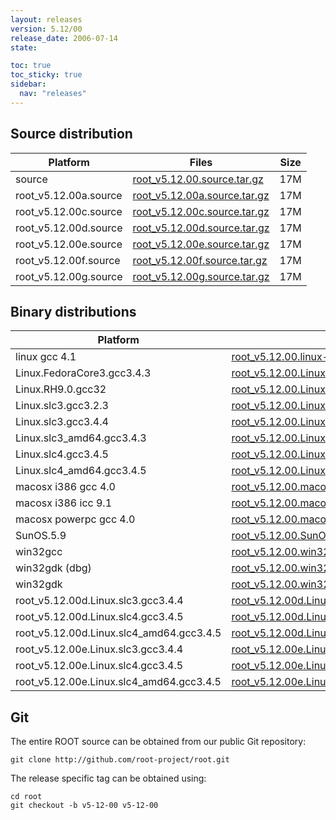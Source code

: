 ```yaml
---
layout: releases
version: 5.12/00
release_date: 2006-07-14
state:

toc: true
toc_sticky: true
sidebar:
  nav: "releases"
---
```



## Source distribution

| Platform       | Files | Size |
|-----------|-------|-----|
| source | [root_v5.12.00.source.tar.gz](https://root.cern/download/root_v5.12.00.source.tar.gz) |  17M |
| root_v5.12.00a.source | [root_v5.12.00a.source.tar.gz](https://root.cern/download/root_v5.12.00a.source.tar.gz) |  17M |
| root_v5.12.00c.source | [root_v5.12.00c.source.tar.gz](https://root.cern/download/root_v5.12.00c.source.tar.gz) |  17M |
| root_v5.12.00d.source | [root_v5.12.00d.source.tar.gz](https://root.cern/download/root_v5.12.00d.source.tar.gz) |  17M |
| root_v5.12.00e.source | [root_v5.12.00e.source.tar.gz](https://root.cern/download/root_v5.12.00e.source.tar.gz) |  17M |
| root_v5.12.00f.source | [root_v5.12.00f.source.tar.gz](https://root.cern/download/root_v5.12.00f.source.tar.gz) |  17M |
| root_v5.12.00g.source | [root_v5.12.00g.source.tar.gz](https://root.cern/download/root_v5.12.00g.source.tar.gz) |  17M |


## Binary distributions

| Platform       | Files | Size |
|-----------|-------|-----|
| linux gcc 4.1 | [root_v5.12.00.linux-gcc-4.1.tar.gz](https://root.cern/download/root_v5.12.00.linux-gcc-4.1.tar.gz) |  28M |
| Linux.FedoraCore3.gcc3.4.3 | [root_v5.12.00.Linux.FedoraCore3.gcc3.4.3.tar.gz](https://root.cern/download/root_v5.12.00.Linux.FedoraCore3.gcc3.4.3.tar.gz) |  34M |
| Linux.RH9.0.gcc32 | [root_v5.12.00.Linux.RH9.0.gcc32.tar.gz](https://root.cern/download/root_v5.12.00.Linux.RH9.0.gcc32.tar.gz) |  41M |
| Linux.slc3.gcc3.2.3 | [root_v5.12.00.Linux.slc3.gcc3.2.3.tar.gz](https://root.cern/download/root_v5.12.00.Linux.slc3.gcc3.2.3.tar.gz) |  37M |
| Linux.slc3.gcc3.4.4 | [root_v5.12.00.Linux.slc3.gcc3.4.4.tar.gz](https://root.cern/download/root_v5.12.00.Linux.slc3.gcc3.4.4.tar.gz) |  34M |
| Linux.slc3_amd64.gcc3.4.3 | [root_v5.12.00.Linux.slc3_amd64.gcc3.4.3.tar.gz](https://root.cern/download/root_v5.12.00.Linux.slc3_amd64.gcc3.4.3.tar.gz) |  42M |
| Linux.slc4.gcc3.4.5 | [root_v5.12.00.Linux.slc4.gcc3.4.5.tar.gz](https://root.cern/download/root_v5.12.00.Linux.slc4.gcc3.4.5.tar.gz) |  34M |
| Linux.slc4_amd64.gcc3.4.5 | [root_v5.12.00.Linux.slc4_amd64.gcc3.4.5.tar.gz](https://root.cern/download/root_v5.12.00.Linux.slc4_amd64.gcc3.4.5.tar.gz) |  35M |
| macosx i386 gcc 4.0 | [root_v5.12.00.macosx-i386-gcc-4.0.tar.gz](https://root.cern/download/root_v5.12.00.macosx-i386-gcc-4.0.tar.gz) |  33M |
| macosx i386 icc 9.1 | [root_v5.12.00.macosx-i386-icc-9.1.tar.gz](https://root.cern/download/root_v5.12.00.macosx-i386-icc-9.1.tar.gz) |  59M |
| macosx powerpc gcc 4.0 | [root_v5.12.00.macosx-powerpc-gcc-4.0.tar.gz](https://root.cern/download/root_v5.12.00.macosx-powerpc-gcc-4.0.tar.gz) |  27M |
| SunOS.5.9 | [root_v5.12.00.SunOS.5.9.tar.gz](https://root.cern/download/root_v5.12.00.SunOS.5.9.tar.gz) |  36M |
| win32gcc | [root_v5.12.00.win32gcc.tar.gz](https://root.cern/download/root_v5.12.00.win32gcc.tar.gz) |  39M |
| win32gdk (dbg) | [root_v5.12.00.win32gdk.debug.tar.gz](https://root.cern/download/root_v5.12.00.win32gdk.debug.tar.gz) |  63M |
| win32gdk | [root_v5.12.00.win32gdk.tar.gz](https://root.cern/download/root_v5.12.00.win32gdk.tar.gz) |  38M |
| root_v5.12.00d.Linux.slc3.gcc3.4.4 | [root_v5.12.00d.Linux.slc3.gcc3.4.4.tar.gz](https://root.cern/download/root_v5.12.00d.Linux.slc3.gcc3.4.4.tar.gz) |  34M |
| root_v5.12.00d.Linux.slc4.gcc3.4.5 | [root_v5.12.00d.Linux.slc4.gcc3.4.5.tar.gz](https://root.cern/download/root_v5.12.00d.Linux.slc4.gcc3.4.5.tar.gz) |  34M |
| root_v5.12.00d.Linux.slc4_amd64.gcc3.4.5 | [root_v5.12.00d.Linux.slc4_amd64.gcc3.4.5.tar.gz](https://root.cern/download/root_v5.12.00d.Linux.slc4_amd64.gcc3.4.5.tar.gz) |  35M |
| root_v5.12.00e.Linux.slc3.gcc3.4.4 | [root_v5.12.00e.Linux.slc3.gcc3.4.4.tar.gz](https://root.cern/download/root_v5.12.00e.Linux.slc3.gcc3.4.4.tar.gz) |  34M |
| root_v5.12.00e.Linux.slc4.gcc3.4.5 | [root_v5.12.00e.Linux.slc4.gcc3.4.5.tar.gz](https://root.cern/download/root_v5.12.00e.Linux.slc4.gcc3.4.5.tar.gz) |  34M |
| root_v5.12.00e.Linux.slc4_amd64.gcc3.4.5 | [root_v5.12.00e.Linux.slc4_amd64.gcc3.4.5.tar.gz](https://root.cern/download/root_v5.12.00e.Linux.slc4_amd64.gcc3.4.5.tar.gz) |  35M |


## Git
The entire ROOT source can be obtained from our public Git repository:

~~~
git clone http://github.com/root-project/root.git
~~~
The release specific tag can be obtained using:
~~~
cd root
git checkout -b v5-12-00 v5-12-00
~~~

